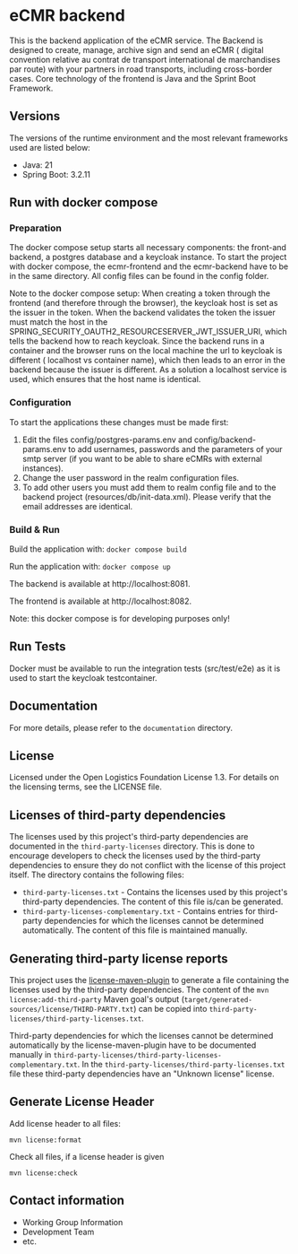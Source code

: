 # eCMR backend

This is the backend application of the eCMR service. The Backend is designed to create, manage, archive sign and send an
eCMR ( digital convention relative au contrat de transport international de marchandises par route) with your partners
in road transports, including cross-border cases.
Core technology of the frontend is Java and the Sprint Boot Framework.

## Versions

The versions of the runtime environment and the most relevant frameworks used are listed below:

* Java: 21
* Spring Boot: 3.2.11



## Run with docker compose

### Preparation
The docker compose setup starts all necessary components: the front-and backend, a postgres database and a keycloak instance.
To start the project with docker compose, the ecmr-frontend and the ecmr-backend have to be in the same directory.
All config files can be found in the config folder.

Note to the docker compose setup: When creating a token through the frontend (and therefore through the browser), the keycloak host is set as the issuer in the token.
When the backend validates the token the issuer must match the host in the
SPRING_SECURITY_OAUTH2_RESOURCESERVER_JWT_ISSUER_URI, which tells the backend how to reach keycloak.
Since the backend runs in a container and the browser runs on the local machine the url to keycloak is different (
localhost vs container name), which then leads to an error in the backend because the issuer is different.
As a solution a localhost service is used, which ensures that the host name is identical.

### Configuration
To start the applications these changes must be made first:

1. Edit the files config/postgres-params.env and config/backend-params.env to add usernames, passwords and
the parameters of your smtp server (if you want to be able to share eCMRs with external instances).
2. Change the user password in the realm configuration files.
3. To add other users you must add them to realm config file and to the backend project (resources/db/init-data.xml). Please verify that the email addresses are identical.

### Build & Run
Build the application with: ```docker compose build```

Run the application with: ```docker compose up```

The backend is available at http://localhost:8081.

The frontend is available at http://localhost:8082.

Note: this docker compose is for developing purposes only!

## Run Tests
Docker must be available to run the integration tests (src/test/e2e) as it is used to start the keycloak testcontainer.

## Documentation

For more details, please refer to the `documentation` directory.

## License
Licensed under the Open Logistics Foundation License 1.3.
For details on the licensing terms, see the LICENSE file.

## Licenses of third-party dependencies

The licenses used by this project's third-party dependencies are documented in the `third-party-licenses` directory.
This is done to encourage developers to check the licenses used by the third-party dependencies to ensure they do not conflict with the license of
this project itself.
The directory contains the following files:

* `third-party-licenses.txt` - Contains the licenses used by this project's third-party dependencies.
  The content of this file is/can be generated.
* `third-party-licenses-complementary.txt` - Contains entries for third-party dependencies for which the licenses cannot be determined automatically.
  The content of this file is maintained manually.

## Generating third-party license reports

This project uses the [license-maven-plugin](https://github.com/mojohaus/license-maven-plugin) to generate a file containing the licenses used by the
third-party dependencies.
The content of the `mvn license:add-third-party` Maven goal's output (`target/generated-sources/license/THIRD-PARTY.txt`) can be copied
into `third-party-licenses/third-party-licenses.txt`.

Third-party dependencies for which the licenses cannot be determined automatically by the license-maven-plugin have to be documented manually
in `third-party-licenses/third-party-licenses-complementary.txt`.
In the `third-party-licenses/third-party-licenses.txt` file these third-party dependencies have an "Unknown license" license.

## Generate License Header

Add license header to all files:

    mvn license:format

Check all files, if a license header is given

    mvn license:check

## Contact information
  * Working Group Information
  * Development Team
  * etc.
